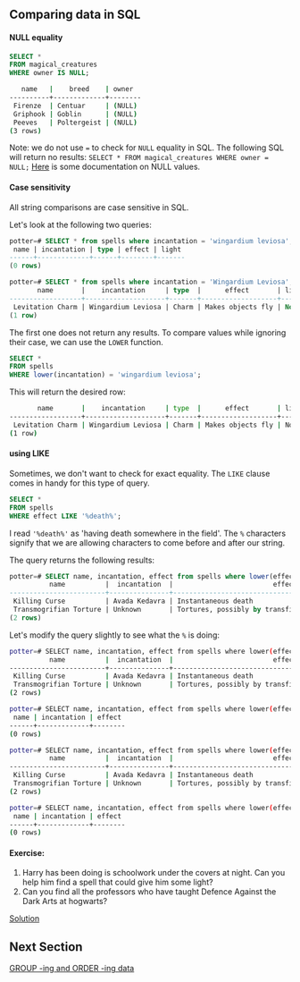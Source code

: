## Comparing data in SQL

#### NULL equality 
```sql 
SELECT *
FROM magical_creatures
WHERE owner IS NULL;
```

```sh 
   name   |    breed    | owner
----------+-------------+--------
 Firenze  | Centuar     | (NULL)
 Griphook | Goblin      | (NULL)
 Peeves   | Poltergeist | (NULL)
(3 rows)

```

Note: we do not use `=` to check for `NULL` equality in SQL. 
The following SQL will return no results: `SELECT * FROM magical_creatures WHERE owner = NULL;`
[Here](https://www.postgresqltutorial.com/postgresql-is-null/#:~:text=NULL%20is%20not%20a%20value,which%20means%20an%20unknown%20result.) is some documentation on NULL values.

#### Case sensitivity

All string comparisons are case sensitive in SQL. 

Let's look at the following two queries: 
```sql 
potter=# SELECT * from spells where incantation = 'wingardium leviosa';
 name | incantation | type | effect | light
------+-------------+------+--------+-------
(0 rows)

potter=# SELECT * from spells where incantation = 'Wingardium Leviosa';
       name       |    incantation     | type  |      effect       | light
------------------+--------------------+-------+-------------------+-------
 Levitation Charm | Wingardium Leviosa | Charm | Makes objects fly | None
(1 row)
```

The first one does not return any results. To compare values while ignoring their case, we can use the `LOWER` function. 

```sql 
SELECT *
FROM spells
WHERE lower(incantation) = 'wingardium leviosa';
```
This will return the desired row:
```sh 
       name       |    incantation     | type  |      effect       | light
------------------+--------------------+-------+-------------------+-------
 Levitation Charm | Wingardium Leviosa | Charm | Makes objects fly | None
(1 row)
```

#### using LIKE 
Sometimes, we don't want to check for exact equality. 
The `LIKE` clause comes in handy for this type of query. 

```sql 
SELECT *
FROM spells
WHERE effect LIKE '%death%';
```
I read `'%death%'` as 'having death somewhere in the field'. The `%` characters signify that we are allowing characters to come before and after our string. 

The query returns the following results:
```sql 
potter=# SELECT name, incantation, effect from spells where lower(effect) LIKE '%death%';
          name          |  incantation  |                         effect
------------------------+---------------+---------------------------------------------------------
 Killing Curse          | Avada Kedavra | Instantaneous death
 Transmogrifian Torture | Unknown       | Tortures, possibly by transfiguring the target to death
(2 rows)

```

Let's modify the query slightly to see what the `%` is doing: 

```sh 
potter=# SELECT name, incantation, effect from spells where lower(effect) LIKE '%death%';
          name          |  incantation  |                         effect
------------------------+---------------+---------------------------------------------------------
 Killing Curse          | Avada Kedavra | Instantaneous death
 Transmogrifian Torture | Unknown       | Tortures, possibly by transfiguring the target to death
(2 rows)

potter=# SELECT name, incantation, effect from spells where lower(effect) LIKE 'death%';
 name | incantation | effect
------+-------------+--------
(0 rows)

potter=# SELECT name, incantation, effect from spells where lower(effect) LIKE '%death';
          name          |  incantation  |                         effect
------------------------+---------------+---------------------------------------------------------
 Killing Curse          | Avada Kedavra | Instantaneous death
 Transmogrifian Torture | Unknown       | Tortures, possibly by transfiguring the target to death
(2 rows)

potter=# SELECT name, incantation, effect from spells where lower(effect) LIKE 'death';
 name | incantation | effect
------+-------------+--------
(0 rows)

```
#### Exercise: 
1. Harry has been doing is schoolwork under the covers at night. Can you help him find a spell that could give him some light? 
2. Can you find all the professors who have taught Defence Against the Dark Arts at hogwarts?

[Solution](../solutions/comparing_data.md)

## Next Section 
[GROUP -ing and ORDER -ing data](group_order.md)